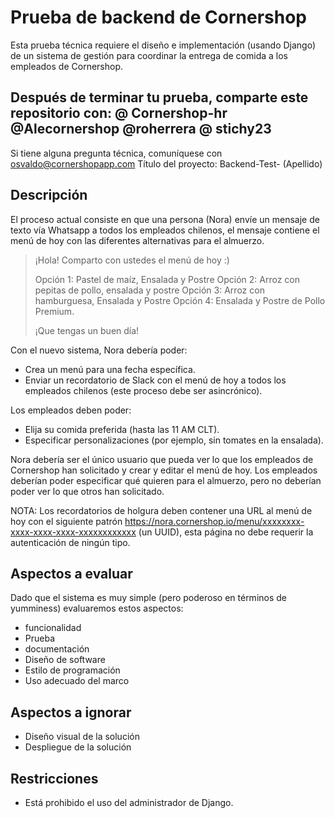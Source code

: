 # Prueba de backend de Cornershop

Esta prueba técnica requiere el diseño e implementación (usando Django) de un sistema de gestión para coordinar la entrega de comida a los empleados de Cornershop.

## Después de terminar tu prueba, comparte este repositorio con: @ Cornershop-hr @Alecornershop @roherrera @ stichy23

Si tiene alguna pregunta técnica, comuníquese con osvaldo@cornershopapp.com
Título del proyecto: Backend-Test- (Apellido)

## Descripción

El proceso actual consiste en que una persona (Nora) envíe un mensaje de texto vía Whatsapp a todos los empleados chilenos, el mensaje contiene el menú de hoy con las diferentes alternativas para el almuerzo.

> ¡Hola!
> Comparto con ustedes el menú de hoy :)
>
> Opción 1: Pastel de maíz, Ensalada y Postre
> Opción 2: Arroz con pepitas de pollo, ensalada y postre
> Opción 3: Arroz con hamburguesa, Ensalada y Postre
> Opción 4: Ensalada y Postre de Pollo Premium.
>
> ¡Que tengas un buen día!

Con el nuevo sistema, Nora debería poder:

- Crea un menú para una fecha específica.
- Enviar un recordatorio de Slack con el menú de hoy a todos los empleados chilenos (este proceso debe ser asincrónico).

Los empleados deben poder:

- Elija su comida preferida (hasta las 11 AM CLT).
- Especificar personalizaciones (por ejemplo, sin tomates en la ensalada).

Nora debería ser el único usuario que pueda ver lo que los empleados de Cornershop han solicitado y crear y editar el menú de hoy. Los empleados deberían poder especificar qué quieren para el almuerzo, pero no deberían poder ver lo que otros han solicitado.

NOTA: Los recordatorios de holgura deben contener una URL al menú de hoy con el siguiente patrón https://nora.cornershop.io/menu/xxxxxxxx-xxxx-xxxx-xxxx-xxxxxxxxxxxx (un UUID), esta página no debe requerir la autenticación de ningún tipo.

## Aspectos a evaluar

Dado que el sistema es muy simple (pero poderoso en términos de yumminess) evaluaremos estos aspectos:

- funcionalidad
- Prueba
- documentación
- Diseño de software
- Estilo de programación
- Uso adecuado del marco

## Aspectos a ignorar

- Diseño visual de la solución
- Despliegue de la solución

## Restricciones

- Está prohibido el uso del administrador de Django.